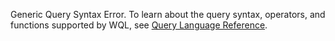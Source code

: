 Generic Query Syntax Error. To learn about the query syntax, operators, and functions supported 
by WQL, see [Query Language Reference](https://docs.wavefront.com/query_language_reference.html).